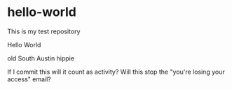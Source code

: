 # hello-world
This is my test repository

Hello World

old South Austin hippie

If I commit this will it count as activity? Will this stop the "you're losing your access" email?
